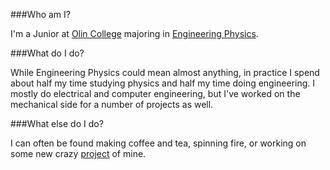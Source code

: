 ###Who am I?

I'm a Junior at [Olin College](http://olin.edu/) majoring in [Engineering Physics][EPhys].

###What do I do?

While Engineering Physics could mean almost anything, in practice I spend about half my time studying physics and half my time doing engineering. I mostly do electrical and computer engineering, but I've worked on the mechanical side for a number of projects as well.

###What else do I do?

I can often be found making coffee and tea, spinning fire, or working on some new crazy [project](/projects/) of mine.


[EPhys]: http://en.wikipedia.org/wiki/Engineering_physics
